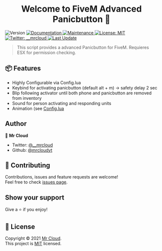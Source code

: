 <h1 align="center">Welcome to FiveM Advanced Panicbutton 👋</h1>
<p>
  <img alt="Version" src="https://img.shields.io/badge/version-1.0.0-blue.svg?cacheSeconds=2592000" />
  <a href="https://github.com/kefranabg/readme-md-generator#readme" target="_blank">
    <img alt="Documentation" src="https://img.shields.io/badge/documentation-no-red" />
  </a>
  <a href="https://github.com/kefranabg/readme-md-generator/graphs/commit-activity" target="_blank">
    <img alt="Maintenance" src="https://img.shields.io/badge/Maintained%3F-yes-green.svg" />
  </a>
  <a href="https://github.com/kefranabg/readme-md-generator/blob/master/LICENSE" target="_blank">
    <img alt="License: MIT" src="https://img.shields.io/github/license/mrcloudyt/Advanced-Panicbutton" />
  </a>
  <a href="https://twitter.com/__mrcloud" target="_blank">
    <img alt="Twitter: __mrcloud" src="https://img.shields.io/twitter/follow/__mrcloud?style=social" />
  </a>
    <a href="https://twitter.com/__mrcloud" target="_blank">
    <img alt="Last Update" src="https://img.shields.io/github/last-commit/MrCloudYT/Advanced-Panicbutton" />
  </a>
</p>



> This script provides a advanced Panicbutton for FiveM. Requieres ESX for permission checking.
> 
## 📦 Features

* Highly Configurable via Config.lua
* Keybind for activating panicbutton (default alt + m) -> safety delay 2 sec
* Blip following activator until both phone and panicbutton are removed from inventory
* Sound for person activating and responding units
* Animation (see [Config.lua](https://github.com/MrCloudYT/Advanced-Panicbutton/blob/master/config.lua)

## Author

👤 **Mr Cloud**

* Twitter: [@\_\_mrcloud](https://twitter.com/__mrcloud)
* Github: [@mrcloudyt](https://github.com/mrcloudyt)

## 🤝 Contributing

Contributions, issues and feature requests are welcome!<br />Feel free to check [issues page](https://github.com/MrCloudYT/Panicbutton/issues).

## Show your support

Give a ⭐️ if you enjoy!

## 📝 License

Copyright © 2021 [Mr Cloud](https://github.com/mrcloudyt).<br />
This project is [MIT](https://github.com/kefranabg/readme-md-generator/blob/master/LICENSE) licensed.
